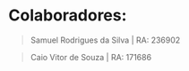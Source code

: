 # Colaboradores:
> Samuel Rodrigues da Silva | RA: 236902

> Caio Vitor de Souza       | RA: 171686
